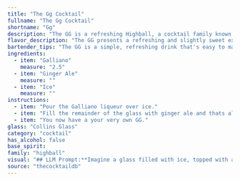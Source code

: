 ```yaml
---
title: "The Gg Cocktail"
fullname: "The Gg Cocktail"
shortname: "Gg"
description: "The GG is a refreshing Highball, a cocktail family known for their tall, mixed drinks.  It likely originated in the late 19th or early 20th century, when Galliano, a popular Italian liqueur, became available.  The combination of sweet Galliano and spicy ginger ale creates a unique and delightful taste. "
flavor_description: "The GG presents a refreshing and slightly sweet experience. Galliano's herbal and anise notes are prominent, creating a unique, almost licorice-like flavor. The ginger ale adds a pleasant effervescence and a subtle ginger kick, balancing out the sweetness. The ice chills the drink, enhancing its refreshing quality. Overall, it's a light and enjoyable cocktail perfect for a warm day. "
bartender_tips: "The GG is a simple, refreshing drink that's easy to make.  Use good quality Galliano for best flavor.  Fill your glass with ice first, then add Galliano and top with ginger ale.  Stir gently to combine and avoid over-diluting.  Garnish with a lemon twist for a touch of citrusy brightness. "
ingredients:
  - item: "Galliano"
    measure: "2.5"
  - item: "Ginger Ale"
    measure: ""
  - item: "Ice"
    measure: ""
instructions:
  - item: "Pour the Galliano liqueur over ice."
  - item: "Fill the remainder of the glass with ginger ale and thats all there is to it."
  - item: "You now have a your very own GG."
glass: "Collins Glass"
category: "cocktail"
has_alcohol: false
base_spirit:
family: "highball"
visual: "## LLM Prompt:**Imagine a glass filled with ice, topped with a bright golden liquid that shimmers with subtle green hues. The drink is effervescent, with tiny bubbles dancing on the surface, and has a distinct aroma of warm spices and citrus. What does this cocktail, called GG, look like?****Please describe the following:*** **Color:**  What shades and hues are present in the drink? How does the light reflect off the liquid?* **Texture:** Is the drink clear or cloudy? How does it look when it's stirred or poured? * **Bubbles:** How many bubbles are present? What size and shape are they? * **Garnish:**  Would this cocktail be enhanced with a garnish? If so, what kind and how would it be presented? **Your response should be vivid and evocative, painting a picture of the GG cocktail for the reader.** "
source: "thecocktaildb"
---
```


